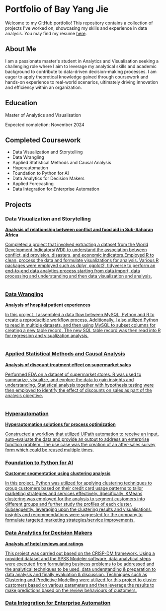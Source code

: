 # Portfolio of Bay Yang Jie 

Welcome to my GitHub portfolio! This repository contains a collection of projects I've worked on, showcasing my skills and experience in data analysis. You may find my resume <a href="https://drive.google.com/file/d/1GAgaUo4LVUWnO2rdLaMTnEOUqKtsgBMw/view?usp=drive_link">here</a>.

## About Me
I am a passionate master's student in Analytics and Visualisation seeking a challenging role where I aim to leverage my analytical skills and academic background to contribute to data-driven decision-making processes. I am eager to apply theoretical knowledge gained through coursework and hands-on experience to real-world scenarios, ultimately driving innovation and efficiency within an organization.

## Education
Master of Analytics and Visualisation

Expected completion: November 2024

## Completed Coursework
- Data Visualization and Storytelling
- Data Wrangling
- Applied Statistical Methods and Causal Analysis
- Hyperautomation
- Foundation to Python for AI
- Data Analytics for Decision Makers
- Applied Forecasting
- Data Integration for Enterprise Automation

## Projects

### Data Visualization and Storytelling
<a href="https://bayyangjie.github.io/Data-Visualization-and-Storytelling"> <b> Analysis of relationship between conflict and food aid in Sub-Saharan Africa </b>

Completed a project that involved extracting a dataset from the World Development Indicators(WDI) to understand the association between conflict, aid provision, disasters, and economic indicators.Employed R to clean, process the data and formulate visualizations for analysis. Various R packages were employed such as dplyr, ggplot2, tidyverse to perform an end-to-end data analytics process starting from data import, data processing and understanding and then data visualization and analysis. <br> <br>

### Data Wrangling
<a href="https://bayyangjie.github.io/Data-Wrangling"> <b> Analysis of hospital patient experiences </b>

In this project, I assembled a data flow between MySQL, Python and R to create a reproducible workflow process. Additionally, I also utilized Python to read in multiple datasets, and then using MySQL to subset columns for creating a new table record. The new SQL table record was then read into R for regression and visualization analysis. <br> <br>

### Applied Statistical Methods and Causal Analysis
<a href="https://bayyangjie.github.io/Applied-Statistical-Methods-and-Causal-Analysis"> <b> Analysis of discount treatment effect on supermarket sales </b>

Performed EDA on a dataset of supermarket stores. R was used to summarize, visualize, and explore the data to gain insights and understanding. Statistical analysis together with hypothesis testing were then employed to identify the effect of discounts on sales as part of the analysis objective. <br> <br>

### Hyperautomation
<a href="https://bayyangjie.github.io/Hyperautomation"> <b> Hyperautomation solutions for process optimization </b>

Constructed a workflow that utilized UiPath automation to receive an input, auto-evaluate the data and provide an output to address an enterprise function problem. The use case was the creation of an after-sales survey form which could be reused multiple times.

### Foundation to Python for AI
<a href="https://bayyangjie.github.io/Foundation-to-Python-for-AI"> <b> Customer segmentation using clustering analysis </b>

In this project, Python was utilized for applying clustering techniques to group customers based on their credit card usage patterns to tailor marketing strategies and services effectively. Specifically, KMeans clustering was employed for the analysis to segment customers into different groups and further study the profiles of each cluster. Subsequently. leveraging upon the clustering results and visualisations, insights and recommendations were suggested for the company to formulate targeted marketing strategies/service improvements.

### Data Analytics for Decision Makers
<a href="https://bayyangjie.github.io/Data-Analytics-for-Decision-Makers"> <b> Analysis of hotel reviews and ratings </b>

This project was carried out based on the CRISP-DM framework. Using a provided dataset and the SPSS Modeler software, data analytical steps were executed from formulating business problems to be addressed and the analytical techniques to be used, data understanding & preparation to data analysis and finally evaluation & discussion. Techniques such as Clustering and Predictive Modelling were utilized for this project to cluster customers based on various parameters and then leverage the results to make predictions based on the review behaviours of customers.

### Data Integration for Enterprise Automation

